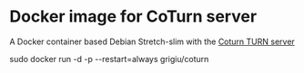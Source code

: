 
# Docker image for CoTurn server
A Docker container based  Debian Stretch-slim with the [Coturn TURN server](https://github.com/coturn/coturn)

sudo docker run -d -p  --restart=always grigiu/coturn

